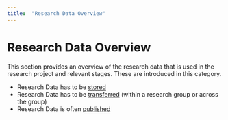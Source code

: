 ```yaml
---
title:  "Research Data Overview"
---
```



# Research Data Overview

This section provides an overview of the research data that is used in the research project and relevant stages. These are introduced in this category.

- Research Data has to be [stored](/docs/Research%20Data/Data%20Storage/ResearchDataStorageOverview.md)
- Research Data has to be [transferred](/docs/Research%20Data/Data%20Transfer/Globus.md) (within a research group or across the group)
- Research Data is often [published](/docs/Research%20Data/Data%20Publication/Figshare.md) 
